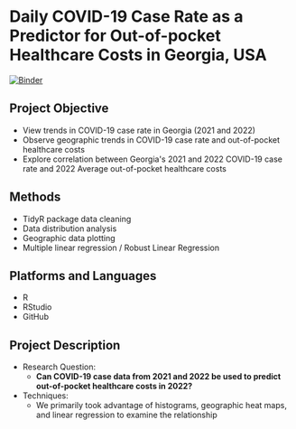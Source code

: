 
# Daily COVID-19 Case Rate as a Predictor for Out-of-pocket Healthcare Costs in Georgia, USA
[![Binder](http://mybinder.org/badge_logo.svg)](https://github.com/bchiok/engrd302W-EDA-code/main?urlpath=rstudio)

## Project Objective
* View trends in COVID-19 case rate in Georgia (2021 and 2022)
* Observe geographic trends in COVID-19 case rate and out-of-pocket healthcare costs
* Explore correlation between Georgia's 2021 and 2022 COVID-19 case rate and 2022 Average out-of-pocket healthcare costs

## Methods
* TidyR package data cleaning
* Data distribution analysis
* Geographic data plotting
* Multiple linear regression / Robust Linear Regression

## Platforms and Languages
* R
* RStudio
* GitHub

## Project Description
* Research Question:
    * **Can COVID-19 case data from 2021 and 2022 be used to predict out-of-pocket healthcare costs in 2022?**
* Techniques:
    * We primarily took advantage of histograms, geographic heat maps, and linear regression to examine the relationship
